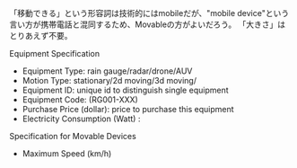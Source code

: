 「移動できる」という形容詞は技術的にはmobileだが、"mobile device"という言い方が携帯電話と混同するため、Movableの方がよいだろう。
「大きさ」はとりあえず不要。

Equipment Specification
- Equipment Type:  rain gauge/radar/drone/AUV
- Motion Type: stationary/2d moving/3d moving/
- Equipment ID: unique id to distinguish single equipment
- Equipment Code: (RG001-XXX)
- Purchase Price (dollar): price to purchase this equipment
- Electricity Consumption (Watt) : 

Specification for Movable Devices
- Maximum Speed (km/h)



 